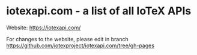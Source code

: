 # iotexapi.com - a list of all IoTeX APIs 

Website: https://iotexapi.com/


For changes to the website, please edit in branch https://github.com/iotexproject/iotexapi.com/tree/gh-pages
